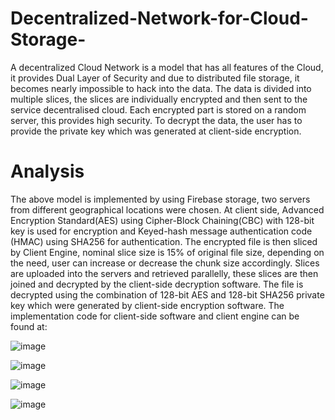 # Decentralized-Network-for-Cloud-Storage-
A decentralized Cloud Network is a model that has all features of the Cloud, it provides  Dual Layer of Security and due to distributed file storage, it becomes nearly impossible to hack into the data. The data is divided into multiple slices, the slices are individually encrypted and then sent to the service decentralised cloud. Each encrypted part is stored on a random server, this provides high security. To decrypt the data, the user has to provide the private key which was generated at client-side encryption.

# Analysis

The above model is implemented by using Firebase storage, two servers from different geographical locations were chosen. At client side, Advanced Encryption Standard(AES) using Cipher-Block Chaining(CBC) with 128-bit key is used for encryption and Keyed-hash message authentication code (HMAC) using  SHA256  for authentication.
The encrypted file is then sliced by Client Engine, nominal slice size is 15% of original file size, depending on the need, user can increase or decrease the chunk size accordingly. Slices are uploaded into the servers and retrieved parallelly, these slices are then joined and decrypted by the client-side decryption software. The file is decrypted using the combination of 128-bit AES and 128-bit SHA256 private key which were generated by client-side encryption software.
The implementation code for client-side software and client engine can be found at:



![image](https://user-images.githubusercontent.com/65002995/172209547-f4dd65d2-f164-487b-b0b5-fe66316e3e3d.png)

![image](https://user-images.githubusercontent.com/65002995/172209562-7bcb95f3-92a4-4c22-afb9-7c39e0dd7107.png)

![image](https://user-images.githubusercontent.com/65002995/172209580-65a55347-93fb-4581-bff4-da8b606683ab.png)

![image](https://user-images.githubusercontent.com/65002995/172209590-c74f0b51-d495-42dd-9cce-39993689cf16.png)
